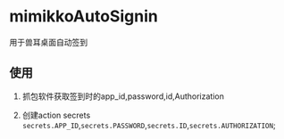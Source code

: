 # mimikkoAutoSignin

用于兽耳桌面自动签到

## 使用

1. 抓包软件获取签到时的app_id,password,id,Authorization

2. 创建action secrets
`secrets.APP_ID`,`secrets.PASSWORD`,`secrets.ID`,`secrets.AUTHORIZATION`;
